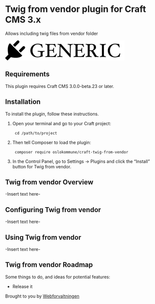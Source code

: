 # Twig from vendor plugin for Craft CMS 3.x

Allows including twig files from vendor folder

![Screenshot](resources/img/plugin-logo.png)

## Requirements

This plugin requires Craft CMS 3.0.0-beta.23 or later.

## Installation

To install the plugin, follow these instructions.

1. Open your terminal and go to your Craft project:

        cd /path/to/project

2. Then tell Composer to load the plugin:

        composer require oslokommune/craft-twig-from-vendor

3. In the Control Panel, go to Settings → Plugins and click the “Install” button for Twig from vendor.

## Twig from vendor Overview

-Insert text here-

## Configuring Twig from vendor

-Insert text here-

## Using Twig from vendor

-Insert text here-

## Twig from vendor Roadmap

Some things to do, and ideas for potential features:

* Release it

Brought to you by [Webforvaltningen](https://oslo.kommune.no)
